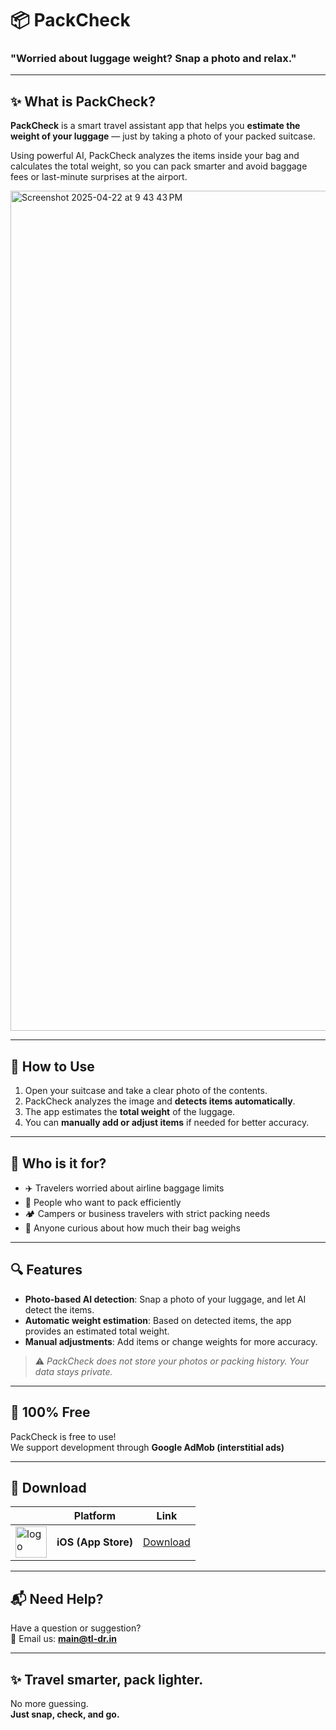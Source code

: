 # 📦 PackCheck  

### "Worried about luggage weight? Snap a photo and relax."
---

## ✨ What is PackCheck?
  
**PackCheck** is a smart travel assistant app that helps you **estimate the weight of your luggage** — just by taking a photo of your packed suitcase.

Using powerful AI, PackCheck analyzes the items inside your bag and calculates the total weight, so you can pack smarter and avoid baggage fees or last-minute surprises at the airport.

<img width="1344" alt="Screenshot 2025-04-22 at 9 43 43 PM" src="https://github.com/user-attachments/assets/a5082d2e-6c13-418f-ae38-a76e39719d49" />   

---

## 📸 How to Use

1. Open your suitcase and take a clear photo of the contents.  
2. PackCheck analyzes the image and **detects items automatically**.  
3. The app estimates the **total weight** of the luggage.  
4. You can **manually add or adjust items** if needed for better accuracy.

---

## 🧳 Who is it for?

- ✈️ Travelers worried about airline baggage limits  
- 🎒 People who want to pack efficiently  
- 🏕️ Campers or business travelers with strict packing needs  
- 👀 Anyone curious about how much their bag weighs

---

## 🔍 Features

- **Photo-based AI detection**: Snap a photo of your luggage, and let AI detect the items.
- **Automatic weight estimation**: Based on detected items, the app provides an estimated total weight.
- **Manual adjustments**: Add items or change weights for more accuracy.

> ⚠️ *PackCheck does not store your photos or packing history. Your data stays private.*

---

## 💸 100% Free

PackCheck is free to use!  
We support development through **Google AdMob (interstitial ads)**

---

## 📲 Download

|| Platform | Link |
|-----|----------|------|
|<img width="50" alt="logo" src="https://github.com/user-attachments/assets/5f5e1b9c-1898-4c03-a343-4f167c821390"/>    | **iOS (App Store)** | [Download](https://apps.apple.com/app/packcheck/id6744557596) |

---

## 📬 Need Help?

Have a question or suggestion?  
📧 Email us: **main@tl-dr.in**

---

## ✨ Travel smarter, pack lighter.

No more guessing.  
**Just snap, check, and go.**
